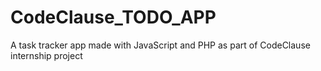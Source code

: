 # CodeClause_TODO_APP
A task tracker app made with JavaScript and PHP as part of CodeClause internship project
